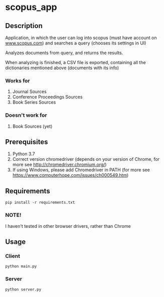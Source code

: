 # scopus_app

## Description

Application, in which the user can log into scopus (must have account on www.scopus.com) and searches a query (chooses its settings in UI)

Analyzes documents from query, and returns the results.

When analyzing is finished, a CSV file is exported, containing all the dictionaries mentioned above (documents with its info)

### Works for

1. Journal Sources
2. Conference Proceedings Sources
3. Book Series Sources

### Doesn't work for

1. Book Sources (yet)

## Prerequisites

1. Python 3.7
2. Correct version chromedriver (depends on your version of Chrome, for more see http://chromedriver.chromium.org/)
3. If using Windows, please add Chromedriver in PATH (for more see https://www.computerhope.com/issues/ch000549.htm)

## Requirements

```
pip install -r requirements.txt
```

### NOTE!

I haven't tested in other browser drivers, rather than Chrome

## Usage

### Client

```
python main.py
```

### Server

```
python server.py
```
